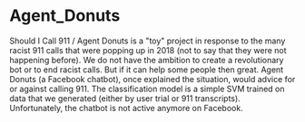 # Agent_Donuts
Should I Call 911 / Agent Donuts is a "toy" project in response to the many racist 911 calls that were popping up in 2018 (not to say that they were not happening before). 
We do not have the ambition to create a revolutionary bot or to end racist calls. But if it can help some people then great. 
Agent Donuts (a Facebook chatbot), once explained the situation, would advice for or against calling 911. The classification model is a simple SVM trained on data that we generated (either by user trial or 911 transcripts). 
Unfortunately, the chatbot is not active anymore on Facebook.
